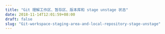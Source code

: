 ```yaml
---
title: "Git 理解工作区、暂存区、版本库和 stage unstage 状态"
date: 2018-11-14T12:01:59+08:00
draft: false
slug: "Git-workspace-staging-area-and-local-repository-stage-unstage"
---
```

